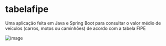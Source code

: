 # tabelafipe
Uma aplicação feita em Java e Spring Boot para consultar o valor médio de veículos (carros, motos ou caminhões) de acordo com a tabela FIPE

![image](https://github.com/jujubap21/tabelafipe/assets/148919434/a2fd26c3-38bc-4feb-bc90-a661e7c51341)
